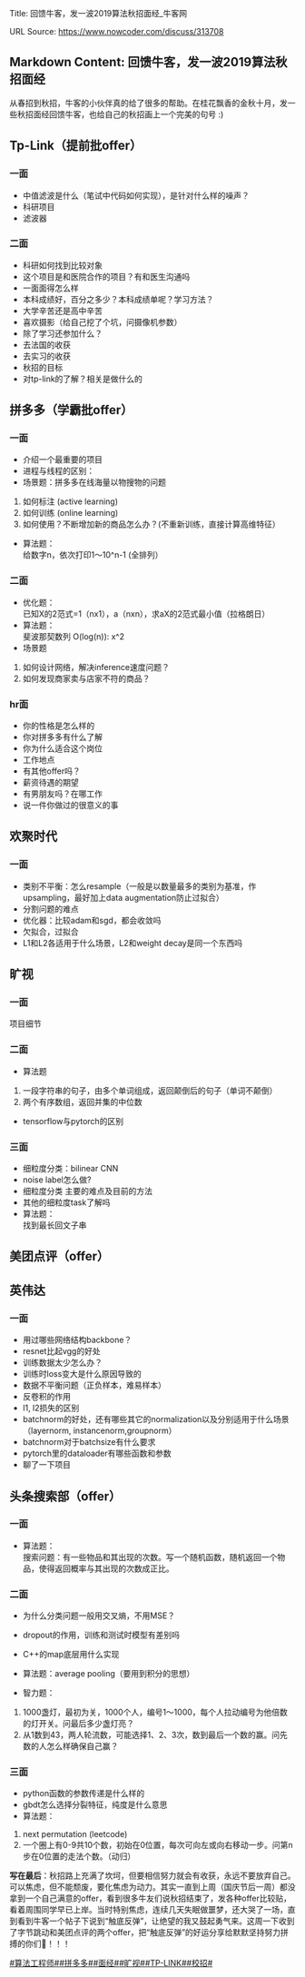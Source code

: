 Title: 回馈牛客，发一波2019算法秋招面经_牛客网

URL Source: https://www.nowcoder.com/discuss/313708

Markdown Content:
回馈牛客，发一波2019算法秋招面经
------------------

从春招到秋招，牛客的小伙伴真的给了很多的帮助。在桂花飘香的金秋十月，发一些秋招面经回馈牛客，也给自己的秋招画上一个完美的句号 :)

Tp-Link（提前批offer）
-----------------

### 一面

*   中值滤波是什么（笔试中代码如何实现），是针对什么样的噪声？
*   科研项目
*   滤波器

### 二面

*   科研如何找到比较对象
*   这个项目是和医院合作的项目？有和医生沟通吗
*   一面面得怎么样
*   本科成绩好，百分之多少？本科成绩单呢？学习方法？
*   大学辛苦还是高中辛苦
*   喜欢摄影（给自己挖了个坑，问摄像机参数）
*   除了学习还参加什么？
*   去法国的收获
*   去实习的收获
*   秋招的目标
*   对tp-link的了解？相关是做什么的

拼多多（学霸批offer）
-------------

### 一面

*   介绍一个最重要的项目
*   进程与线程的区别：
*   场景题：拼多多在线海量以物搜物的问题

1.  如何标注 (active learning)
2.  如何训练 (online learning)
3.  如何使用？不断增加新的商品怎么办？(不重新训练，直接计算高维特征）

*   算法题：  
    给数字n，依次打印1～10^n-1 (全排列）

### 二面

*   优化题：  
    已知X的2范式=1（nx1），a（nxn），求aX的2范式最小值（拉格朗日）
*   算法题：  
    斐波那契数列 O(log(n)): x^2
*   场景题

1.  如何设计网络，解决inference速度问题？
2.  如何发现商家卖与店家不符的商品？

### hr面

*   你的性格是怎么样的
*   你对拼多多有什么了解
*   你为什么适合这个岗位
*   工作地点
*   有其他offer吗？
*   薪资待遇的期望
*   有男朋友吗？在哪工作
*   说一件你做过的很意义的事

欢聚时代
----

### 一面

*   类别不平衡：怎么resample（一般是以数量最多的类别为基准，作upsampling，最好加上data augmentation防止过拟合）
*   分割问题的难点
*   优化器：比较adam和sgd，都会收敛吗
*   欠拟合，过拟合
*   L1和L2各适用于什么场景，L2和weight decay是同一个东西吗

旷视
--

### 一面

项目细节

### 二面

*   算法题

1.  一段字符串的句子，由多个单词组成，返回颠倒后的句子（单词不颠倒）
2.  两个有序数组，返回并集的中位数

*   tensorflow与pytorch的区别

### 三面

*   细粒度分类：bilinear CNN
*   noise label怎么做?
*   细粒度分类 主要的难点及目前的方法
*   其他的细粒度task了解吗
*   算法题：  
    找到最长回文子串

美团点评（offer）
-----------

英伟达
---

### 一面

*   用过哪些网络结构backbone？
*   resnet比起vgg的好处
*   训练数据太少怎么办？
*   训练时loss变大是什么原因导致的
*   数据不平衡问题（正负样本，难易样本）
*   反卷积的作用
*   l1, l2损失的区别
*   batchnorm的好处，还有哪些其它的normalization以及分别适用于什么场景（layernorm, instancenorm,groupnorm）
*   batchnorm对于batchsize有什么要求
*   pytorch里的dataloader有哪些函数和参数
*   聊了一下项目

头条搜索部（offer）
------------

### 一面

*   算法题：  
    搜索问题：有一些物品和其出现的次数。写一个随机函数，随机返回一个物品，使得返回概率与其出现的次数成正比。

### 二面

*   为什么分类问题一般用交叉熵，不用MSE？
    
*   dropout的作用，训练和测试时模型有差别吗
    
*   C++的map底层用什么实现
    
*   算法题：average pooling（要用到积分的思想）
    
*   智力题：
    

1.  1000盏灯，最初为关，1000个人，编号1～1000，每个人拉动编号为他倍数的灯开关。问最后多少盏灯亮？
2.  从1数到43，两人轮流数，可能选择1、2、3次，数到最后一个数的赢。问先数的人怎么样确保自己赢？

### 三面

*   python函数的参数传递是什么样的
*   gbdt怎么选择分裂特征，纯度是什么意思
*   算法题：

1.  next permutation (leetcode)
2.  一个圈上有0-9共10个数，初始在0位置，每次可向左或向右移动一步。问第n步在0位置的走法个数。（动归）

**写在最后**：秋招路上充满了坎坷，但要相信努力就会有收获，永远不要放弃自己。可以焦虑，但不能颓废，要化焦虑为动力。其实一直到上周（国庆节后一周）都没拿到一个自己满意的offer，看到很多牛友们说秋招结束了，发各种offer比较贴，看着周围同学早已上岸。当时特别焦虑，连续几天失眠做噩梦，还大哭了一场，直到看到牛客一个帖子下说到“触底反弹”，让绝望的我又鼓起勇气来。这周一下收到了字节跳动和美团点评的两个offer，把“触底反弹”的好运分享给默默坚持努力拼搏的你们💪！！！

[#算法工程师#](https://www.nowcoder.com/creation/subject/146d543971d045ba84b4b8a4dd573fff)[#拼多多#](https://www.nowcoder.com/enterprise/732/discussion)[#面经#](https://www.nowcoder.com/creation/subject/928d551be73f40db82c0ed83286c8783)[#旷视#](https://www.nowcoder.com/enterprise/936/discussion)[#TP-LINK#](https://www.nowcoder.com/enterprise/1132/discussion)[#校招#](https://www.nowcoder.com/creation/subject/d09b966a380b45ddaba9dc5a6bd5ee19)
